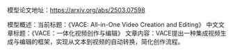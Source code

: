 模型论文地址：https://arxiv.org/abs/2503.07598

模型概述：当前标题：《VACE: All-in-One Video Creation and Editing》
中文文章标题：《VACE：一体化视频创作与编辑》
文章内容：VACE提出一种集成视频生成与编辑的框架，实现从文本到视频的自动转换，简化创作流程。
